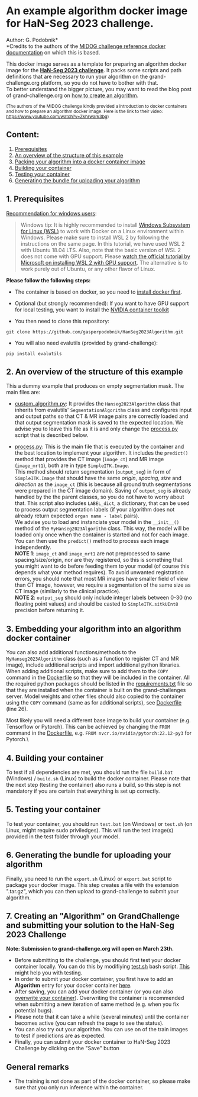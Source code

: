 # An example algorithm docker image for HaN-Seg 2023 challenge.

Author: G. Podobnik*\
*Credits to the authors of the [MIDOG challenge reference docker documentation](https://github.com/DeepPathology/MIDOG_reference_docker) on which this is based.

This docker image serves as a template for preparing an algorithm docker image for the **[HaN-Seg 2023 challenge](https://han-seg2023.grand-challenge.org/)**. It packs some scripts and path definitions that are necessary to run your algorithm on the grand-challenge.org platform, so you do not have to bother with that.\
To better understand the bigger picture, you may want to read the blog post of grand-challenge.org on [how to create an algorithm](https://grand-challenge.org/blogs/create-an-algorithm/).

<sub>(The authors of the MIDOG challenge kindly provided a introduction to docker containers and how to prepare an algorithm docker image. Here is the link to their video: https://www.youtube.com/watch?v=Zkhrwark3bg)</sub>

## Content:
1. [Prerequisites](#prerequisites)
2. [An overview of the structure of this example](#overview)
3. [Packing your algorithm into a docker container image](#todocker)
4. [Building your container](#build)
5. [Testing your container](#test)
6. [Generating the bundle for uploading your algorithm](#export)

## 1. Prerequisites <a name="prerequisites"></a>

[Recommendation for windows users](https://grand-challenge.org/documentation/setting-up-wsl-with-gpu-support-for-windows-11/):
>Windows tip: It is highly recommended to install [Windows Subsystem for Linux (WSL)](https://docs.microsoft.com/en-us/windows/wsl/install-win10) to work with Docker on a Linux environment within Windows. Please make sure to install WSL 2 by following the instructions on the same page. In this tutorial, we have used WSL 2 with Ubuntu 18.04 LTS. Also, note that the basic version of WSL 2 does not come with GPU support. Please [watch the official tutorial by Microsoft on installing WSL 2 with GPU support](https://www.youtube.com/watch?v=PdxXlZJiuxA). The alternative is to work purely out of Ubuntu, or any other flavor of Linux.


**Please follow the following steps:**
- The container is based on docker, so you need to [install docker first](https://www.docker.com/get-started).
- Optional (but strongly recommended): If you want to have GPU support for local testing, you want to install the [NVIDIA container toolkit](https://docs.nvidia.com/datacenter/cloud-native/container-toolkit/install-guide.html)

- You then need to clone this repository:
```
git clone https://github.com/gasperpodobnik/HanSeg2023Algorithm.git
```

- You will also need evalutils (provided by grand-challenge):
```
pip install evalutils
```



## 2. An overview of the structure of this example <a name="overview"></a>

This a dummy example that produces on empty segmentation mask. The main files are:
- [custom_algorithm.py](custom_algorithm.py): It provides the `Hanseg2023Algorithm` class that inherits from evalutils' `SegmentationAlgorithm` class and configures input and output paths so that CT & MR image pairs are correctly loaded and that output segmentation mask is saved to the expected location. We advise you to leave this file as it is and only change the [process.py](process.py) script that is described below. 

- [process.py](process.py): This is the main file that is executed by the container and the best location to implement your algorithm. It includes the `predict()` method that provides the CT image (`image_ct`) and MR image (`image_mrt1`), both are in type `SimpleITK.Image`. \
This method should return segmentation (`output_seg`) in form of `SimpleITK.Image` that should have the same *origin*, *spacing*, *size* and *direction* as the `image_ct` (this is because all ground truth segmentations were prepared in the CT image domain). Saving of `output_seg` is already handled by the the parent classes, so you do not have to worry about that. This script also includes `LABEL_dict`, a dictionary, that can be used to process output segmentation labels (if your algorithm does not already return expected `organ name - label` pairs).\
We advise you to load and instanciate your model in the `__init__()` method of the `MyHanseg2023Algorithm` class. This way, the model will be loaded only once when the container is started and not for each image. You can then use the `predict()` method to process each image independently.\
**NOTE 1**: `image_ct` and `image_mrt1` are not preprocessed to same spacing/size/origin, nor are they registered, so this is something that you might want to do before feeding them to your model (of course this depends what your method requires). To avoid unwanted registration errors, you should note that most MR images have smaller field of view than CT image, however, we require a segmentation of the same size as CT image (similarly to the clinical practice).\
**NOTE 2**: `output_seg` should only include integer labels between 0-30 (no floating point values) and should be casted to `SimpleITK.sitkUInt8` precision before returning it. 

## 3. Embedding your algorithm into an algorithm docker container <a name="todocker"></a>

You can also add additional functions/methods to the `MyHanseg2023Algorithm` class (such as a function to register CT and MR image), include additional scripts and import additional python libraries. When adding additional scripts, make sure to add them to the `COPY` command in the [Dockerfile](Dockerfile) so that they will be included in the container. All the required python packages should be listed in the [requirements.txt](requirements.txt) file so that they are installed when the container is built on the grand-challenges server.
Model weights and other files should also copied to the container using the `COPY` command (same as for additional scripts), see [Dockerfile](Dockerfile#L26) (line 26).

Most likely you will need a different base image to build your container (e.g. Tensorflow or Pytorch). This can be achieved by changing the `FROM` command in the [Dockerfile](Dockerfile), e.g. `FROM nvcr.io/nvidia/pytorch:22.12-py3` for Pytorch.\


## 4. Building your container <a name="build"></a>

To test if all dependencies are met, you should run the file `build.bat` (Windows) / `build.sh` (Linux) to build the docker container. Please note that the next step (testing the container) also runs a build, so this step is not mandatory if you are certain that everything is set up correctly.

## 5. Testing your container <a name="test"></a>

To test your container, you should run `test.bat` (on Windows) or `test.sh` (on Linux, might require sudo priviledges). This will run the test image(s) provided in the test folder through your model. 
## 6. Generating the bundle for uploading your algorithm <a name="export"></a>

Finally, you need to run the `export.sh` (Linux) or `export.bat` script to package your docker image. This step creates a file with the extension ".tar.gz", which you can then upload to grand-challenge to submit your algorithm.

## 7. Creating an "Algorithm" on GrandChallenge and submitting your solution to the HaN-Seg 2023 Challenge

**Note: Submission to grand-challenge.org will open on March 23th.**

- Before submitting to the challenge, you should first test your docker container locally. You can do this by modifiying [test.sh](test.sh) bash script. [This](https://grand-challenge.org/documentation/building-and-testing-the-container/) might help you with testing.
- In order to submit your docker container, you first have to add an **Algorithm** entry for your docker container [here](https://han-seg2023.grand-challenge.org/evaluation/preliminary-test-phase/submissions/create/).
- After saving, you can add your docker container (or you can also [overwrite your container](https://grand-challenge.org/documentation/exporting-the-container/)). Overwriting the container is recommended when submitting a new iteration of same method (e.g. when you fix potential bugs).
- Please note that it can take a while (several minutes) until the container becomes active (you can refresh the page to see the status).
- You can also try out your algorithm. You can use on of the train images to test if predictions are as expected.
- Finally, you can submit your docker container to HaN-Seg 2023 Challenge by clicking on the "Save" button

## General remarks
- The training is not done as part of the docker container, so please make sure that you only run inference within the container.